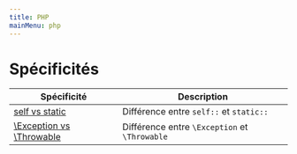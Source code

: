 ```yaml
---
title: PHP
mainMenu: php
---
```


# Spécificités

| Spécificité | Description |
| -- | -- |
| [self vs static](self-vs-static) | Différence entre `self::` et `static::` |
| [\Exception vs \Throwable](exception-vs-throwable) | Différence entre `\Exception` et `\Throwable` |
